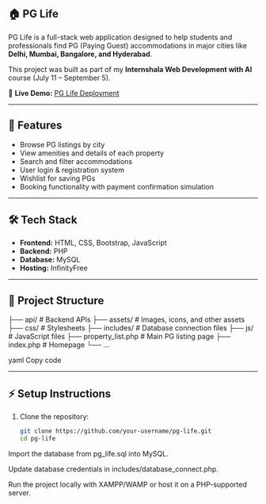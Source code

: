 ## 🏠 PG Life  

PG Life is a full-stack web application designed to help students and professionals find PG (Paying Guest) accommodations in major cities like **Delhi, Mumbai, Bangalore, and Hyderabad**.  

This project was built as part of my **Internshala Web Development with AI** course (July 11 – September 5).  

🔗 **Live Demo:** [PG Life Deployment](https://aryansingh.infinityfree.me)  

---

## 🚀 Features  
- Browse PG listings by city  
- View amenities and details of each property  
- Search and filter accommodations  
- User login & registration system  
- Wishlist for saving PGs  
- Booking functionality with payment confirmation simulation  

---

## 🛠️ Tech Stack  
- **Frontend:** HTML, CSS, Bootstrap, JavaScript  
- **Backend:** PHP  
- **Database:** MySQL  
- **Hosting:** InfinityFree  

---

## 📂 Project Structure  
├── api/ # Backend APIs
├── assets/ # Images, icons, and other assets
├── css/ # Stylesheets
├── includes/ # Database connection files
├── js/ # JavaScript files
├── property_list.php # Main PG listing page
├── index.php # Homepage
└── ...

yaml
Copy code

---

## ⚡ Setup Instructions  
1. Clone the repository:  
   ```bash
   git clone https://github.com/your-username/pg-life.git
   cd pg-life
Import the database from pg_life.sql into MySQL.

Update database credentials in includes/database_connect.php.

Run the project locally with XAMPP/WAMP or host it on a PHP-supported server.
